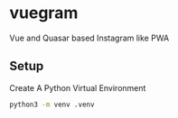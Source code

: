 # vuegram
Vue and Quasar based Instagram like PWA

## Setup
Create A Python Virtual Environment

```bash
python3 -m venv .venv
```